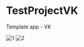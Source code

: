 # TestProjectVK
Template app - VK

![1](https://user-images.githubusercontent.com/40906632/127661135-7994cb67-a1e6-43ef-8057-c23f011fb682.png)
![2](https://user-images.githubusercontent.com/40906632/127661287-4cb8132f-679e-4af9-a735-55a5c846d52b.png)


